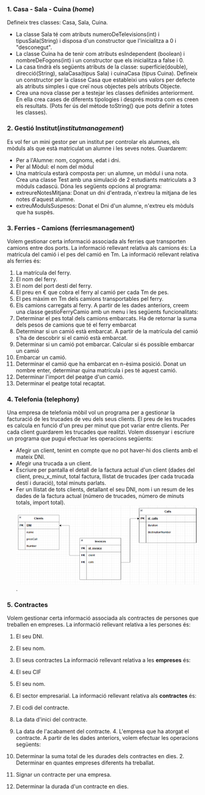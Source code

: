 

### 1. Casa - Sala - Cuina (_home_)
   Defineix tres classes: Casa, Sala, Cuina. 
   - La classe Sala té com atributs numeroDeTelevisions(int) i tipusSala(String) i
   disposa d'un constructor que l'inicialitza a 0 i "desconegut".
   - La classe Cuina ha de tenir com atributs esIndependent (boolean) i
   nombreDeFogons(int) i un constructor que els inicialitza a false i 0. 
   - La casa tindrà els següents atributs de la classe: superfície(double),
   direcció(String), salaCasa(tipus Sala) i cuinaCasa (tipus Cuina). Defineix un
   constructor per la classe Casa que estableixi uns valors per defecte als
   atributs simples i que creï nous objectes pels atributs Objecte.
- Crea una nova classe per a testejar les classes definides anteriorment. En ella crea
  cases de diferents tipologies i després mostra com es creen els resultats. (Pots fer
  ús del mètode toString() que pots definir a totes les classes).

### 2. Gestió Institut(_institutmanagement_)

Es vol fer un mini gestor per un institut per controlar els alumnes, els mòduls als que
està matriculat un alumne i les seves notes. Guardarem:
   - Per a l'Alumne: nom, cognoms, edat i dni.
   - Per al Mòdul: el nom del mòdul
   - Una matrícula estarà composta per: un alumne, un mòdul i una nota.
   Crea una classe Test amb una simulació de 2 estudiants matriculats a 3 mòduls
   cadascú. Dóna les següents opcions al programa:
   - extreureNotesMitjana: Donat un dni d'entrada, n'extreu la mitjana de les notes
   d'aquest alumne.
   - extreuModulsSuspesos: Donat el Dni d'un alumne, n'extreu els mòduls que
   ha suspès.

### 3. Ferries - Camions (ferriesmanagement)

Volem gestionar certa informació associada als ferries que transporten camions
entre dos ports.
La informació rellevant relativa als camions és: La matrícula del camió i el pes del
camió en Tm.
La informació rellevant relativa als ferries és:
   1. La matrícula del ferry.
   2. El nom del ferry.
   3. El nom del port destí del ferry.
   5. El preu en € que cobra el ferry al camió per cada Tm de pes.
   6. El pes màxim en Tm dels camions transportables pel ferry.
   7. Els camions carregats al ferry.
   A partir de les dades anteriors, creem una classe gestioFerryCamio amb un menu i
   les següents funcionalitats:
   1. Determinar el pes total dels camions embarcats. Ha de retornar la suma dels
   pesos de camions que té el ferry embarcat
   2. Determinar si un camió està embarcat. A partir de la matrícula del camió s'ha
   de descobrir si el camió està embarcat.
   3. Determinar si un camió pot embarcar. Calcular si és possible embarcar un
   camió
   4. Embarcar un camió.
   5. Determinar el camió que ha embarcat en n-èsima posició. Donat un nombre
   enter, determinar quina matrícula i pes té aquest camió.
   6. Determinar l'import del peatge d'un camió.
   7. Determinar el peatge total recaptat.


### 4. Telefonia  (telephony)

   Una empresa de telefonia mòbil vol un programa per a gestionar la facturació de les
   trucades de veu dels seus clients. El preu de les trucades es calcula en funció d'un
   preu per minut que pot variar entre clients. Per cada client guardarem les trucades
   que realitzi.
   Volem dissenyar i escriure un programa que pugui efectuar les operacions següents:
   - Afegir un client, tenint en compte que no pot haver-hi dos clients amb el
   mateix DNI.
   - Afegir una trucada a un client.
   - Escriure per pantalla el detall de la factura actual d'un client (dades del client,
   preu_x_minut, total factura, llistat de trucades (per cada trucada destí i
   duració), total minuts parlats.
   - Fer un llistat de tots clients, detallant el seu DNI, nom i un resum de les dades
   de la factura actual (número de trucades, número de minuts totals, import
   total).
     ![ModelRelationTelephony](src/telephony/modelRelation.png).  

### 5. Contractes 

Volem gestionar certa informació associada als contractes de persones que
treballen en empreses. La informació rellevant relativa a les persones és:
   1. El seu DNI.
   2. El seu nom.
   3. El seus contractes
La informació rellevant relativa a les **empreses** és:
   1. El seu CIF
   2. El seu nom.
   3. El sector empresarial.
La informació rellevant relativa als **contractes** és:

1. El codi del contracte.
2. La data d'inici del contracte.
3. La data de l'acabament del contracte. 4. L'empresa que ha atorgat el contracte.
   A partir de les dades anteriors, volem efectuar les operacions següents:
1. Determinar la suma total de les durades dels contractes en dies. 2. Determinar en
   quantes empreses diferents ha treballat.
3. Signar un contracte per una empresa.
4. Determinar la durada d'un contracte en dies.
